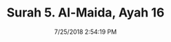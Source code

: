 ---
title       : "Surah 5. Al-Maida, Ayah 16"
date        : 7/25/2018 2:54:19 PM
draft       : false
type        : "quran"
layout      : "compare"
BookCode    : "CMP"
SurahNumber : "5"
AyahNumber  : "16"
TotalAyah   : "120"
---